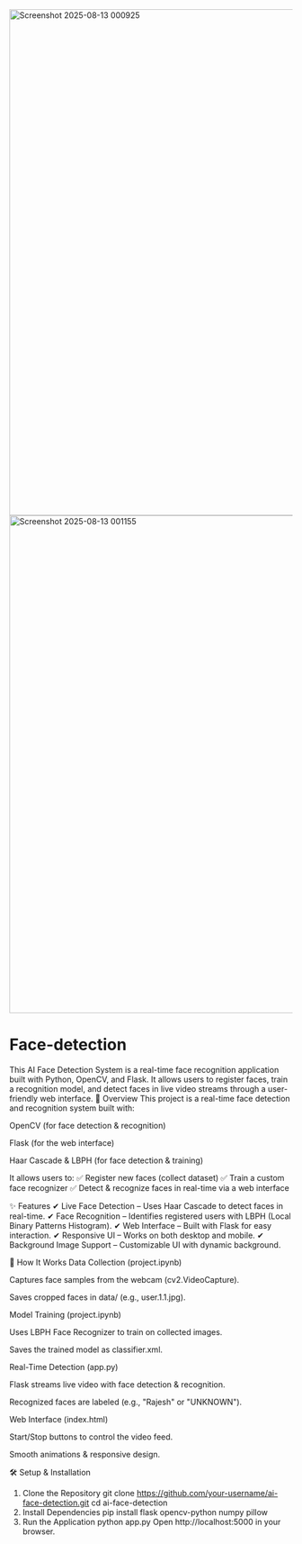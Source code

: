 <img width="1865" height="899" alt="Screenshot 2025-08-13 000925" src="https://github.com/user-attachments/assets/3607f79d-74c1-47bc-ac7b-473398ead3cb" />
<img width="1892" height="884" alt="Screenshot 2025-08-13 001155" src="https://github.com/user-attachments/assets/3ac5417f-e0fe-4a0c-9a1a-4f3d99957537" />


# Face-detection
This AI Face Detection System is a real-time face recognition application built with Python, OpenCV, and Flask. It allows users to register faces, train a recognition model, and detect faces in live video streams through a user-friendly web interface.
📌 Overview
This project is a real-time face detection and recognition system built with:

OpenCV (for face detection & recognition)

Flask (for the web interface)

Haar Cascade & LBPH (for face detection & training)

It allows users to:
✅ Register new faces (collect dataset)
✅ Train a custom face recognizer
✅ Detect & recognize faces in real-time via a web interface

✨ Features
✔ Live Face Detection – Uses Haar Cascade to detect faces in real-time.
✔ Face Recognition – Identifies registered users with LBPH (Local Binary Patterns Histogram).
✔ Web Interface – Built with Flask for easy interaction.
✔ Responsive UI – Works on both desktop and mobile.
✔ Background Image Support – Customizable UI with dynamic background.

🚀 How It Works
Data Collection (project.ipynb)

Captures face samples from the webcam (cv2.VideoCapture).

Saves cropped faces in data/ (e.g., user.1.1.jpg).

Model Training (project.ipynb)

Uses LBPH Face Recognizer to train on collected images.

Saves the trained model as classifier.xml.

Real-Time Detection (app.py)

Flask streams live video with face detection & recognition.

Recognized faces are labeled (e.g., "Rajesh" or "UNKNOWN").

Web Interface (index.html)

Start/Stop buttons to control the video feed.

Smooth animations & responsive design.

🛠 Setup & Installation
1. Clone the Repository
git clone https://github.com/your-username/ai-face-detection.git
cd ai-face-detection
2. Install Dependencies
pip install flask opencv-python numpy pillow
3. Run the Application
python app.py
Open http://localhost:5000 in your browser.
